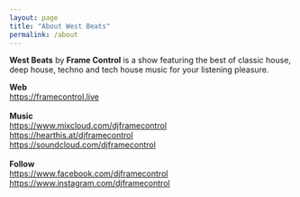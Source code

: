 ```yaml
---
layout: page
title: "About West Beats"
permalink: /about
---
```


<strong>West Beats</strong> by <strong>Frame Control</strong> is a show featuring the best of classic house, deep house, techno and tech house music for your listening pleasure.

<strong>Web</strong><br/>
<a href="https://framecontrol.live">https://framecontrol.live</a><br/>
<br/>
<strong>Music</strong><br/>
<a href="https://www.mixcloud.com/djframecontrol">https://www.mixcloud.com/djframecontrol</a><br/>
<a href="https://hearthis.at/djframecontrol">https://hearthis.at/djframecontrol</a><br/>
<a href="https://soundcloud.com/djframecontrol">https://soundcloud.com/djframecontrol</a><br/>
<br/>
<strong>Follow</strong><br/>
<a href="https://www.facebook.com/djframecontrol">https://www.facebook.com/djframecontrol</a><br/>
<a href="https://www.instagram.com/djframecontrol">https://www.instagram.com/djframecontrol</a>
